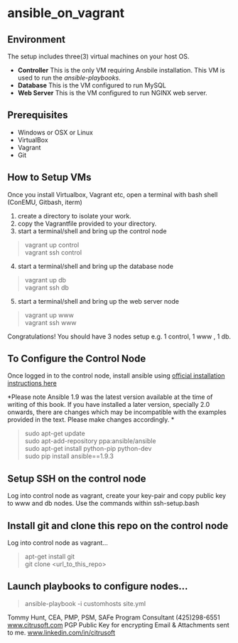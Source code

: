 # ansible_on_vagrant

## Environment
The setup includes three(3) virtual machines on your host OS.
* **Controller** This is the only VM requiring Ansbile installation.  This VM is used to run the *ansible-playbooks*.
* **Database** This is the VM configured to run MySQL
* **Web Server** This is the VM configured to run NGINX web server.

## Prerequisites
* Windows or OSX or Linux
* VirtualBox
* Vagrant
* Git

## How to Setup VMs
Once you install Virtualbox, Vagrant etc, open a terminal with bash shell (ConEMU, Gitbash, iterm)
1. create a directory to isolate your work.
2. copy the Vagrantfile provided to your directory.
3. start a terminal/shell and bring up the control node
> vagrant up control  
> vagrant ssh control
4. start a terminal/shell and bring up the database node
> vagrant up db  
> vagrant ssh db
5. start a terminal/shell and bring up the web server node
> vagrant up www  
> vagrant ssh www

Congratulations!  You should have 3 nodes setup e.g. 1 control, 1 www , 1 db. 

## To Configure the Control Node
Once logged in to the control node, install ansible using [official installation instructions here](http://docs.ansible.com/ansible/intro_installation.html)

*Please note Ansible 1.9 was the latest version available at the time of writing of this book. If you have installed a later version, specially 2.0 onwards, there are changes which may be incompatible with the examples provided in the text. Please make changes accordingly. *
> sudo apt-get update  
> sudo apt-add-repository ppa:ansible/ansible  
> sudo apt-get install python-pip python-dev  
> sudo pip install ansible==1.9.3

## Setup SSH on the control node
Log into control node as vagrant, create your key-pair and copy public key to www and db nodes.
Use the commands within ssh-setup.bash

## Install git and clone this repo on the control node
Log into control node as vagrant...
> apt-get install git  
> git clone <url_to_this_repo>

## Launch playbooks to configure nodes...
> ansible-playbook -i customhosts site.yml

Tommy Hunt, CEA, PMP, PSM, SAFe Program Consultant
(425)298-6551
www.citrusoft.com
PGP Public Key for encrypting Email & Attachments sent to me.
www.linkedin.com/in/citrusoft
